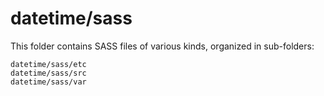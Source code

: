 # datetime/sass

This folder contains SASS files of various kinds, organized in sub-folders:

    datetime/sass/etc
    datetime/sass/src
    datetime/sass/var

